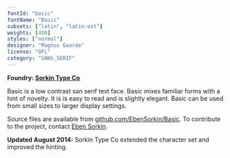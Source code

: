 ```yaml
---
fontId: "basic"
fontName: "Basic"
subsets: ["latin", "latin-ext"]
weights: [400]
styles: ["normal"]
designer: "Magnus Gaarde"
license: "OFL"
category: "SANS_SERIF"
---
```


<p><strong>Foundry: <a href="http://www.sorkintype.com">Sorkin Type Co</a></strong></p>

<p>Basic is a low contrast san serif text face. Basic mixes familiar forms with a hint of novelty. It is is easy to read and is slightly elegant. Basic can be used from small sizes to larger display settings.</p>

<p>Source files are available from <a
href="https://github.com/EbenSorkin/Basic">github.com/EbenSorkin/Basic</a>.
To contribute to the project, contact <a href="mailto:sorkineben@gmail.com">Eben Sorkin</a>.<p>

<p><strong>Updated August 2014:</strong> Sorkin Type Co extended the character set and improved the hinting.</p>